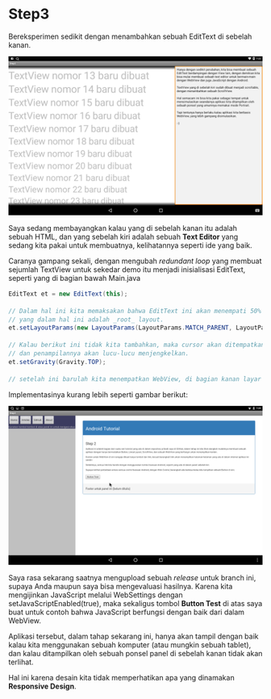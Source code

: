 # Step3

Bereksperimen sedikit dengan menambahkan sebuah EditText di sebelah kanan.

![Berdampingan dengan EditText](Screenshot-2.png)

Saya sedang membayangkan kalau yang di sebelah kanan itu adalah sebuah HTML, 
dan yang sebelah kiri adalah sebuah **Text Editor** yang sedang kita pakai untuk membuatnya, 
kelihatannya seperti ide yang baik.

Caranya gampang sekali, dengan mengubah _redundant loop_ yang membuat sejumlah TextView untuk sekedar demo itu
menjadi inisialisasi EditText, seperti yang di bagian bawah Main.java
```java
EditText et = new EditText(this);

// Dalam hal ini kita memaksakan bahwa EditText ini akan menempati 50% dari total lebar dari PARENT
// yang dalam hal ini adalah _root_ layout.
et.setLayoutParams(new LayoutParams(LayoutParams.MATCH_PARENT, LayoutParams.MATCH_PARENT, 0.5f));

// Kalau berikut ini tidak kita tambahkan, maka cursor akan ditempatkan di tengah-tengah text box,
// dan penampilannya akan lucu-lucu menjengkelkan.
et.setGravity(Gravity.TOP);

// setelah ini barulah kita menempatkan WebView, di bagian kanan layar
```

Implementasinya kurang lebih seperti gambar berikut:

![Berdampingan dengan WebView](Screenshot_20170224-190902.png)

Saya rasa sekarang saatnya mengupload sebuah _release_ untuk branch ini, supaya Anda maupun saya bisa mengevaluasi
hasilnya. Karena kita mengijinkan JavaScript melalui WebSettings dengan setJavaScriptEnabled(true), maka sekaligus tombol
**Button Test** di atas saya buat untuk contoh bahwa JavaScript berfungsi dengan baik dari dalam WebView.

Aplikasi tersebut, dalam tahap sekarang ini, hanya akan tampil dengan baik kalau kita menggunakan sebuah komputer (atau mungkin sebuah tablet),
dan kalau ditampilkan oleh sebuah ponsel panel di sebelah kanan tidak akan terlihat.

Hal ini karena desain kita tidak memperhatikan apa yang dinamakan **Responsive Design**.



